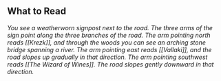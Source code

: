 ## What to Read
*You see a weatherworn signpost next to the road. The three arms of the sign point along the three branches of the road. The arm pointing north reads [[Krezk]], and through the woods you can see an arching stone bridge spanning a river. The arm pointing east reads [[Vallaki]], and the road slopes up gradually in that direction. The arm pointing southwest reads [[The Wizard of Wines]]. The road slopes gently downward in that direction.*
